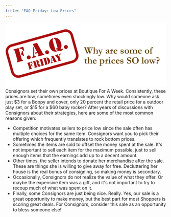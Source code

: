 ```yaml
---
title: "FAQ Friday: Low Prices"
---
```


![](/img/blog/FAQ_Fridays-cheap.png) Consignors set their own prices at Boutique For A Week. Consistently, these prices are low, sometimes even shockingly low. Why would someone ask just $3 for a Boppy and cover, only 20 percent the retail price for a outdoor play set, or $15 for a $60 baby rocker? After years of discussions with Consignors about their strategies, here are some of the most common reasons given:

* Competition motivates sellers to price low since the sale often has multiple choices for the same item. Consignors want you to pick their offering which frequently translates to rock bottom prices.
* Sometimes the items are sold to offset the money spent at the sale. It's not important to sell each item for the maximum possible, just to sell enough items that the earnings add up to a decent amount.
* Other times, the seller intends to donate her merchandise after the sale. These are things she is willing to give away for free. Decluttering her house is the real bonus of consigning, so making money is secondary.
* Occasionally, Consignors do not realize the value of what they offer. Or maybe the expensive item was a gift, and it's not important to try to recoup much of what was spent on it.
* Finally, some Consignors are just being nice. Really. Yes, our sale is a great opportunity to make money, but the best part for most Shoppers is scoring great deals. For Consignors, consider this sale as an opportunity to bless someone else!
